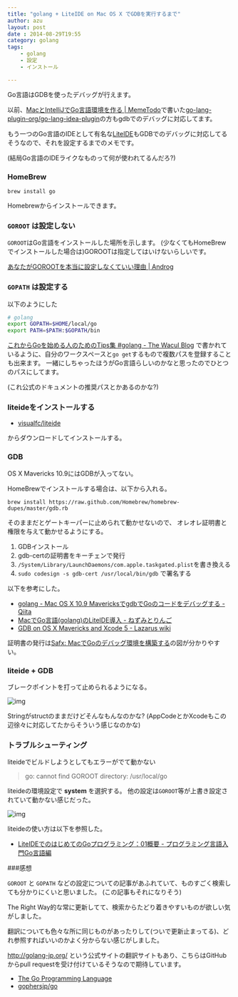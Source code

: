 ```yaml
---
title: "golang + LiteIDE on Mac OS X でGDBを実行するまで"
author: azu
layout: post
date : 2014-08-29T19:55
category: golang
tags: 
    - golang
    - 設定
    - インストール

---
```


Go言語はGDBを使ったデバッグが行えます。

以前、[MacとIntelliJでGo言語環境を作る | MemeTodo](http://meme.efcl.info/2013/04/macintellijgo.html "MacとIntelliJでGo言語環境を作る | MemeTodo")で書いた[go-lang-plugin-org/go-lang-idea-plugin](https://github.com/go-lang-plugin-org/go-lang-idea-plugin "go-lang-plugin-org/go-lang-idea-plugin")の方もgdbでのデバッグに対応してます。

もう一つのGo言語のIDEとして有名な[LiteIDE](https://github.com/visualfc/liteide "LiteIDE")もGDBでのデバッグに対応してるそうなので、それを設定するまでのメモです。

(結局Go言語のIDEライクなものって何が使われてるんだろ?)

### HomeBrew

```
brew install go
```

Homebrewからインストールできます。

### `GOROOT` は設定しない

`GOROOT`はGo言語をインストールした場所を示します。
(少なくてもHomeBrewでインストールした場合は)GOROOTは指定してはいけないらしいです。

[あなたがGOROOTを本当に設定しなくていい理由 | Androg](http://kwmt27.net/index.php/2013/06/14/you-dont-need-to-set-goroot-really/ "あなたがGOROOTを本当に設定しなくていい理由 | Androg")

### `GOPATH` は設定する

以下のようにした

``` sh
# golang
export GOPATH=$HOME/local/go
export PATH=$PATH:$GOPATH/bin
```

[これからGoを始める人のためのTips集 #golang - The Wacul Blog](http://blog.wacul.co.jp/blog/2014/08/22/go/ "これからGoを始める人のためのTips集 #golang - The Wacul Blog") で書かれているように、自分のワークスペースと`go get`するもので複数パスを登録することも出来ます。
一緒にしちゃったほうがGo言語らしいのかなと思ったのでひとつのパスにしてます。

(これ公式のドキュメントの推奨パスとかあるのかな?)

### liteideをインストールする

* [visualfc/liteide](https://github.com/visualfc/liteide "visualfc/liteide") 

からダウンロードしてインストールする。

### GDB

OS X Mavericks 10.9にはGDBが入ってない。

HomeBrewでインストールする場合は、以下から入れる。

```
brew install https://raw.github.com/Homebrew/homebrew-dupes/master/gdb.rb
```

そのままだとゲートキーパーに止められて動かせないので、
オレオレ証明書と権限を与えて動かせるようにする。

1. GDBインストール
2. gdb-certの証明書をキーチェンで発行
3. `/System/Library/LaunchDaemons/com.apple.taskgated.plist`を書き換える
4. `sudo codesign -s gdb-cert /usr/local/bin/gdb` で署名する

以下を参考にした。

- [golang - Mac OS X 10.9 MavericksでgdbでGoのコードをデバッグする - Qiita](http://qiita.com/ymotongpoo/items/81d3c945483cae734122 "golang - Mac OS X 10.9 MavericksでgdbでGoのコードをデバッグする - Qiita")
- [MacでGo言語(golang)のLiteIDE導入 - ねずみとりんご](http://msitter29.hatenablog.com/entry/2014/02/20/155212 "MacでGo言語(golang)のLiteIDE導入 - ねずみとりんご")
- [GDB on OS X Mavericks and Xcode 5 - Lazarus wiki](http://wiki.lazarus.freepascal.org/GDB_on_OS_X_Mavericks_and_Xcode_5 "GDB on OS X Mavericks and Xcode 5 - Lazarus wiki")

証明書の発行は[Safx: MacでGoのデバッグ環境を構築する](http://safx-dev.blogspot.jp/2014/04/macgo.html "Safx: MacでGoのデバッグ環境を構築する")の図が分かりやすい。

### liteide + GDB

ブレークポイントを打って止められるようになる。

![img](http://take.ms/ib04C)

Stringがstructのままだけどそんなもんなのかな?
(AppCodeとかXcodeもこの辺徐々に対応してたからそういう感じなのかな)

### トラブルシューティング

liteideでビルドしようとしてもエラーがでて動かない

> go: cannot find GOROOT directory: /usr/local/go

liteideの環境設定で **system** を選択する。
他の設定は`GOROOT`等が上書き設定されていて動かない感じだった。

![img](http://take.ms/J5f7v)

liteideの使い方は以下を参照した。

- [LiteIDEでのはじめてのGoプログラミング：01概要 - プログラミング言語入門Go言語編](http://devlang.blog.fc2.com/blog-entry-17.html "LiteIDEでのはじめてのGoプログラミング：01概要 - プログラミング言語入門Go言語編")

###感想

`GOROOT` と `GOPATH` などの設定についての記事があふれていて、ものすごく検索しても分かりにくいと思いました。
(この記事もそれになりそう)

The Right Way的な常に更新してて、検索からたどり着きやすいものが欲しい気がしました。

翻訳についても色々な所に同じものがあったりして(ついで更新止まってる)、どれ参照すればいいのかよく分からない感じがしました。

http://golang-jp.org/ という公式サイトの翻訳サイトもあり、こちらはGitHubからpull requestを受け付けているそうなので期待しています。

- [The Go Programming Language](http://golang-jp.org/ "The Go Programming Language")
- [gophersjp/go](https://github.com/gophersjp/go "gophersjp/go")
